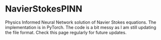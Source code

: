 # NavierStokesPINN

Physics Informed Neural Network solution of Navier Stokes equations.
The implementation is in PyTorch. The code is a bit messy as I am still updating the file format.
Check this page regularly for future updates.
